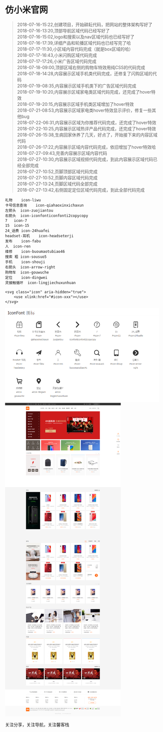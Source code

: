 # 仿小米官网

> 2018-07-16-15:22,创建项目，开始耕耘代码，把网站的整体架构写好了<br>
> 2018-07-16-13:20,顶部导航区域代码已经写好了<br>
> 2018-07-16-15:02,logo和搜索以及nav区域代码也已经写好了<br>
> 2018-07-16-17:39,详细产品和轮播区域代码也已经写完了哈<br>
> 2018-07-17-11:30,小区域内容代码完成（就是box区域的哈）<br>
> 2018-07-17-16:43,小米闪购区域代码完成<br>
> 2018-07-17-17:26,小米广告区域代码完成<br>
> 2018-07-18-09:00,顶部区域右侧的购物车特效用纯CSS的代码完成<br>
> 2018-07-18-14:28,内容展示区域手机类代码完成，还修复了闪购区域的代码<br>
> 2018-07-19-08:35,内容展示区域手机类下的广告区域代码完成<br>
> 2018-07-19-10:20,内容展示区域家电类区域代码完成，还完成了hover特效<br>
> 2018-07-19-20:15,内容展示区域手机类区域增加了hover特效<br>
> 2018-07-21-08:53,内容展示区域家电类hover特效显示评价，修复一些其他bug<br>
> 2018-07-22-06:31,内容展示区域为你推荐代码完成，还完成了hover特效<br>
> 2018-07-22-10:25,内容展示区域热评产品代码完成，还完成了hover特效<br>
> 2018-07-26-15:38,生病回家休养了几天，好点了，开始接下来的内容区域代码<br>
> 2018-07-26-17:22,内容展示区域内容代码完成，依旧增加了hover特效哈<br>
> 2018-07-27-09:43,完善内容展示区域内容代码<br>
> 2018-07-27-10:30,内容展示区域视频代码完成，到此内容展示区域代码已经全部完成<br>
> 2018-07-27-10:52,页脚顶部区域代码完成<br>
> 2018-07-27-10:52,页脚内容区域代码完成<br>
> 2018-07-27-13:24,页脚区域代码全部完成<br>
> 2018-07-27-13:42,右侧固定定位区域代码完成，到此全部代码完成<br>

```
礼物    icon-liwu
卡号信息查询    icon-qiahaoxinxichaxun
左箭头  icon-zuojiantou
右箭头  icon-iconfonticonfonti2copycopy
7   icon-7
15  icon-15
24_话费 icon-24huafei
headset-耳机    icon-headseterji
发布    icon-fabu
人  icon-ren
维修    icon-buoumaotubiao46
搜索 粗 icon-sousuo5
手机    icon-shouji
右箭头  icon-arrow-right
购物车  icon-gouwuche
定位    icon-dingwei
灵接触循环  icon-lingjiechuxunhuan
```

```
<svg class="icon" aria-hidden="true">
    <use xlink:href="#icon-xxx"></use>
</svg>
```
![icon](img/icon.png)
![仿小米首页全图](mi.png)

关注分享，关注导航，关注馨客栈


